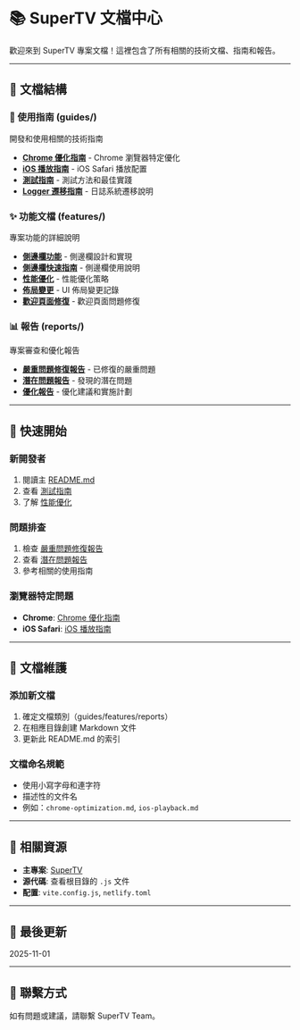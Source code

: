 # 📚 SuperTV 文檔中心

歡迎來到 SuperTV 專案文檔！這裡包含了所有相關的技術文檔、指南和報告。

---

## 📖 文檔結構

### 📘 使用指南 (guides/)
開發和使用相關的技術指南

- **[Chrome 優化指南](guides/chrome-optimization.md)** - Chrome 瀏覽器特定優化
- **[iOS 播放指南](guides/ios-playback.md)** - iOS Safari 播放配置
- **[測試指南](guides/testing.md)** - 測試方法和最佳實踐
- **[Logger 遷移指南](guides/logger-migration.md)** - 日誌系統遷移說明

### ✨ 功能文檔 (features/)
專案功能的詳細說明

- **[側邊欄功能](features/sidebar.md)** - 側邊欄設計和實現
- **[側邊欄快速指南](features/sidebar-quick-guide.md)** - 側邊欄使用說明
- **[性能優化](features/performance.md)** - 性能優化策略
- **[佈局變更](features/layout-changes.md)** - UI 佈局變更記錄
- **[歡迎頁面修復](features/bugfix-welcome-overlay.md)** - 歡迎頁面問題修復

### 📊 報告 (reports/)
專案審查和優化報告

- **[嚴重問題修復報告](reports/critical-fixes.md)** - 已修復的嚴重問題
- **[潛在問題報告](reports/potential-issues.md)** - 發現的潛在問題
- **[優化報告](reports/optimization.md)** - 優化建議和實施計劃

---

## 🚀 快速開始

### 新開發者
1. 閱讀主 [README.md](../README.md)
2. 查看 [測試指南](guides/testing.md)
3. 了解 [性能優化](features/performance.md)

### 問題排查
1. 檢查 [嚴重問題修復報告](reports/critical-fixes.md)
2. 查看 [潛在問題報告](reports/potential-issues.md)
3. 參考相關的使用指南

### 瀏覽器特定問題
- **Chrome**: [Chrome 優化指南](guides/chrome-optimization.md)
- **iOS Safari**: [iOS 播放指南](guides/ios-playback.md)

---

## 📝 文檔維護

### 添加新文檔
1. 確定文檔類別（guides/features/reports）
2. 在相應目錄創建 Markdown 文件
3. 更新此 README.md 的索引

### 文檔命名規範
- 使用小寫字母和連字符
- 描述性的文件名
- 例如：`chrome-optimization.md`, `ios-playback.md`

---

## 🔗 相關資源

- **主專案**: [SuperTV](../)
- **源代碼**: 查看根目錄的 `.js` 文件
- **配置**: `vite.config.js`, `netlify.toml`

---

## 📅 最後更新
2025-11-01

---

## 📧 聯繫方式
如有問題或建議，請聯繫 SuperTV Team。

